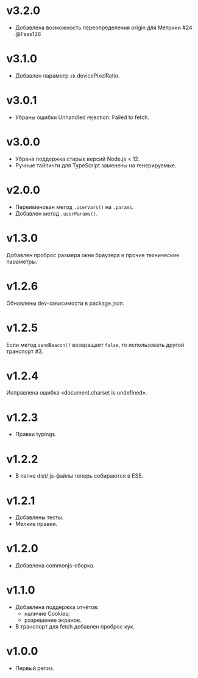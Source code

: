 # v3.2.0
- Добавлена возможность переопределения origin для Метрики #24 @Fsss126

# v3.1.0
- Добавлен параметр `sk` devicePixelRatio.

# v3.0.1
- Убраны ошибки Unhandled rejection: Failed to fetch.

# v3.0.0
- Убрана поддержка старых версий Node.js < 12.
- Ручные тайпинги для TypeScript заменены на генерируемые.

# v2.0.0
- Переименован метод `.userVars()` на `.params`.
- Добавлен метод `.userParams()`.

# v1.3.0
Добавлен проброс размера окна браузера и прочие технические параметры.

# v1.2.6
Обновлены dev-зависимости в package.json.

# v1.2.5
Если метод `sendBeacon()` возвращает `false`, то использовать другой транспорт #3.

# v1.2.4
Исправлена ошибка «document.charset is undefined».

# v1.2.3
- Правки typings.

# v1.2.2
- В папке dist/ js-файлы теперь собираются в ES5.

# v1.2.1
- Добавлены тесты.
- Мелкие правки.

# v1.2.0
- Добавлена commonjs-сборка.

# v1.1.0
- Добавлена поддержка отчётов:
  - наличие Cookies;
  - разрешение экранов.
- В транспорт для fetch добавлен проброс кук.

# v1.0.0
- Первый релиз.
